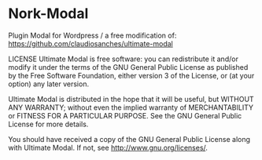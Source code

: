 # Nork-Modal
Plugin Modal for Wordpress / a free modification of: https://github.com/claudiosanches/ultimate-modal


LICENSE
Ultimate Modal is free software: you can redistribute it and/or modify it under the terms of the GNU General Public License as published by the Free Software Foundation, either version 3 of the License, or (at your option) any later version.

Ultimate Modal is distributed in the hope that it will be useful, but WITHOUT ANY WARRANTY; without even the implied warranty of MERCHANTABILITY or FITNESS FOR A PARTICULAR PURPOSE. See the GNU General Public License for more details.

You should have received a copy of the GNU General Public License along with Ultimate Modal. If not, see http://www.gnu.org/licenses/.
